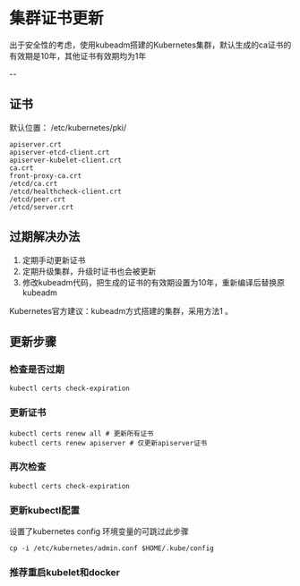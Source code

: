 # 集群证书更新

出于安全性的考虑，使用kubeadm搭建的Kubernetes集群，默认生成的ca证书的有效期是10年，其他证书有效期均为1年

--
## 证书
默认位置： /etc/kubernetes/pki/

```
apiserver.crt
apiserver-etcd-client.crt
apiserver-kubelet-client.crt
ca.crt
front-proxy-ca.crt
/etcd/ca.crt
/etcd/healthcheck-client.crt
/etcd/peer.crt
/etcd/server.crt
```

## 过期解决办法

1. 定期手动更新证书
2. 定期升级集群，升级时证书也会被更新
3. 修改kubeadm代码，把生成的证书的有效期设置为10年，重新编译后替换原kubeadm

Kubernetes官方建议：kubeadm方式搭建的集群，采用方法1 。

## 更新步骤

### 检查是否过期

```
kubectl certs check-expiration
```

### 更新证书

```
kubectl certs renew all # 更新所有证书
kubectl certs renew apiserver # 仅更新apiserver证书
```

### 再次检查

```
kubectl certs check-expiration
```

### 更新kubectl配置

设置了kubernetes config 环境变量的可跳过此步骤

```
cp -i /etc/kubernetes/admin.conf $HOME/.kube/config
```

### 推荐重启kubelet和docker




